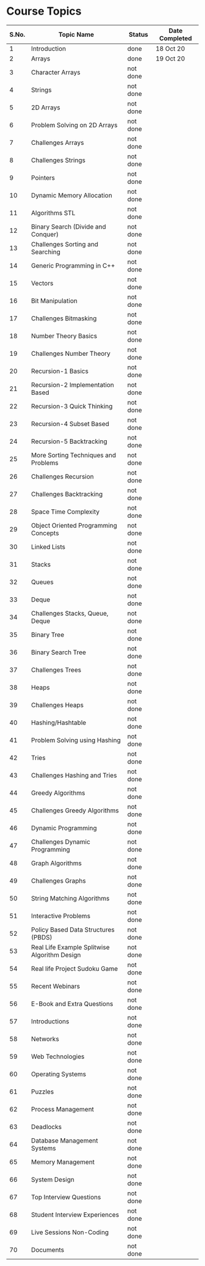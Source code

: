# Course Topics

S.No. | Topic Name| Status | Date Completed|
------|-----------|--------|------|
1 | Introduction | done | 18 Oct 20 |
2 | Arrays | done | 19 Oct 20 |
3 | Character Arrays | not done | |
4 | Strings | not done | |
5 | 2D Arrays | not done | |
6 | Problem Solving on 2D Arrays | not done | |
7 | Challenges Arrays | not done | |
8 | Challenges Strings | not done | |
9 | Pointers | not done | |
10 | Dynamic Memory Allocation | not done | |
11 | Algorithms STL | not done | |
12 | Binary Search (Divide and Conquer) | not done | |
13 | Challenges Sorting and Searching | not done | |
14 | Generic Programming in C++ | not done | |
15 | Vectors | not done | |
16 | Bit Manipulation | not done | |
17 | Challenges Bitmasking | not done | |
18 | Number Theory Basics | not done | |
19 | Challenges Number Theory | not done | |
20 | Recursion-1 Basics | not done | |
21 | Recursion-2 Implementation Based | not done | |
22 | Recursion-3 Quick Thinking | not done | |
23 | Recursion-4 Subset Based | not done | |
24 | Recursion-5 Backtracking | not done | |
25 | More Sorting Techniques and Problems | not done | |
26 | Challenges Recursion | not done | |
27 | Challenges Backtracking | not done | |
28 | Space Time Complexity | not done | |
29 | Object Oriented Programming Concepts | not done | |
30 | Linked Lists | not done | |
31 | Stacks | not done | |
32 | Queues | not done | |
33 | Deque | not done | |
34 | Challenges Stacks, Queue, Deque | not done | |
35 | Binary Tree | not done | |
36 | Binary Search Tree | not done | |
37 | Challenges Trees | not done | |
38 | Heaps | not done | |
39 | Challenges Heaps | not done | |
40 | Hashing/Hashtable | not done | |
41 | Problem Solving using Hashing | not done | |
42 | Tries | not done | |
43 | Challenges Hashing and Tries | not done | |
44 | Greedy Algorithms | not done | |
45 | Challenges Greedy Algorithms | not done | |
46 | Dynamic Programming | not done | |
47 | Challenges Dynamic Programming | not done | |
48 | Graph Algorithms | not done | |
49 | Challenges Graphs | not done | |
50 | String Matching Algorithms | not done | |
51 | Interactive Problems | not done | |
52 | Policy Based Data Structures (PBDS) | not done | |
53 | Real Life Example Splitwise Algorithm Design | not done | |
54 | Real life Project Sudoku Game | not done | |
55 | Recent Webinars | not done | |
56 | E-Book and Extra Questions | not done | |
57 | Introductions | not done | |
58 | Networks | not done | |
59 | Web Technologies | not done | |
60 | Operating Systems | not done | |
61 | Puzzles | not done | |
62 | Process Management | not done | |
63 | Deadlocks | not done | |
64 | Database Management Systems | not done | |
65 | Memory Management | not done | |
66 | System Design | not done | |
67 | Top Interview Questions | not done | |
68 | Student Interview Experiences | not done | |
69 | Live Sessions Non-Coding | not done | |
70 | Documents | not done | |
